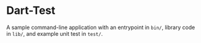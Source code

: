# Dart-Test
A sample command-line application with an entrypoint in `bin/`, library code
in `lib/`, and example unit test in `test/`.

